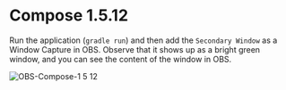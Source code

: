 # Compose 1.5.12

Run the application (`gradle run`) and then add the `Secondary Window` as a Window Capture in OBS. Observe that it shows up as a bright green window, and you can see the content of the window in OBS.

![OBS-Compose-1 5 12](https://github.com/Stuie/compose-window-capture-issue/assets/389169/3665ab03-5bc7-4402-a721-edf020325a3a)
